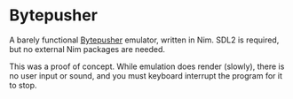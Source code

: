 # Bytepusher

A barely functional [Bytepusher](https://esolangs.org/wiki/BytePusher) emulator, written in Nim. SDL2 is required, but no external Nim packages are needed.

This was a proof of concept. While emulation does render (slowly), there is no user input or sound, and you must keyboard interrupt the program for it to stop.
